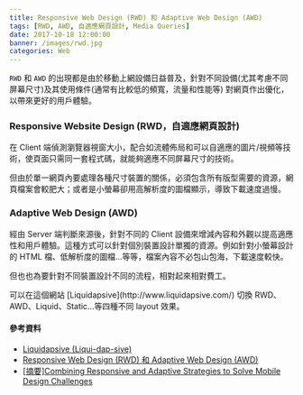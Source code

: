 ```yaml
---
title: Responsive Web Design (RWD) 和 Adaptive Web Design (AWD)
tags: [RWD, AWD, 自適應網頁設計, Media Queries]
date: 2017-10-18 12:00:00
banner: /images/rwd.jpg
categories: Web
---
```

`RWD` 和 `AWD` 的出現都是由於移動上網設備日益普及，針對不同設備(尤其考慮不同屏幕尺寸)及其使用條件(通常有比較低的頻寬，流量和性能等) 對網頁作出優化，以帶來更好的用戶體驗。
<!-- more -->

### Responsive Website Design (RWD，自適應網頁設計)
  在 Client 端偵測瀏覽器視窗大小，配合如流體佈局和可以自適應的圖片/視頻等技術，使頁面只需同一套程式碼，就能夠適應不同屏幕尺寸的技術。

  但由於單一網頁內要處理各種尺寸裝置的關係，必須包含所有版型需要的資源，網頁檔案會較肥大；或者是小螢幕卻用高解析度的圖檔顯示，導致下載速度過慢。

### Adaptive Web Design (AWD)
  經由 Server 端判斷來源後，針對不同的 Client 設備來增減內容和外觀以提高適應性和用戶體驗。這種方式可以針對個別裝置設計單獨的資源。例如針對小螢幕設計的 HTML 檔、低解析度的圖檔...等等，檔案內容不必包山包海，下載速度較快。

  但也也為要針對不同裝置設計不同的流程，相對起來相對費工。

<div class="tip">
     可以在這個網站 [Liquidapsive](http://www.liquidapsive.com/) 切換 RWD、AWD、Liquid、Static...等四種不同 layout 效果。
</div>


#### 參考資料
* [Liquidapsive (Liqui-dap-sive)](http://www.liquidapsive.com/)
* [Responsive Web Design (RWD) 和 Adaptive Web Design (AWD)](http://www.xenyomedia.com/blog/134/responsive-web-design-rwd-%E5%92%8C-adaptive-web-design-awd)
* [[摘要]Combining Responsive and Adaptive Strategies to Solve Mobile Design Challenges](http://iki0723.blogspot.tw/2012/11/combining-responsive-and-adaptive.html)
